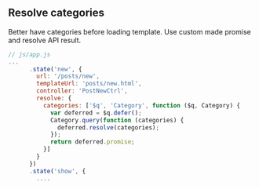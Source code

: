 ## Resolve categories

Better have categories before loading template.
Use custom made promise and resolve API result.


```js
// js/app.js
...
      .state('new', {
        url: '/posts/new',
        templateUrl: 'posts/new.html',
        controller: 'PostNewCtrl',
        resolve: {
          categories: ['$q', 'Category', function ($q, Category) {
            var deferred = $q.defer();
            Category.query(function (categories) {
              deferred.resolve(categories);
            });
            return deferred.promise;
          }]
        }
      })
      .state('show', {
        ....
```
